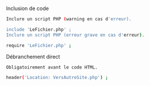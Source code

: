 
Inclusion de code
```sh
Inclure un script PHP (warning en cas d'erreur).

include 'LeFichier.php' ;
Inclure un script PHP (erreur grave en cas d'erreur).

require 'LeFichier.php' ;
```

Débranchement direct
```sh
Obligatoirement avant le code HTML.

header('Location: VersAutreSite.php') ;
```